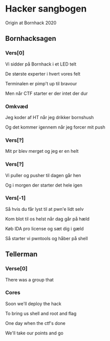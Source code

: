 # Hacker sangbogen
Origin at Bornhack 2020

## Bornhacksagen
### Vers[0]
Vi sidder på Bornhack i et LED telt

De største experter i hvert vores felt

Terminalen er pimp't up til bravour

Men når CTF starter er der intet der dur

### Omkvæd
Jeg koder af HT når jeg drikker bornshush

Og det kommer igennem når jeg forcer mit push

### Vers[?]
Mit pr blev merget og jeg er en helt


### Vers[?]
Vi puller og pusher til dagen går hen

Og i morgen der starter det hele igen


### Vers[-1]
Så hvis du får lyst til at pwn'e lidt selv

Kom blot til os helst når dag går på hæld

Køb IDA pro license og sæt dig i gæld

Så starter vi pwntools og håber på shell

## Tellerman
### Verse[0]
There was a group that 

### Cores
Soon we'll deploy the hack

To bring us shell and root and flag

One day when the ctf's done

We'll take our points and go
